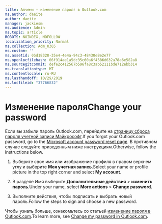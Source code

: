 ```yaml
---
title: Алчеми — изменение пароля в Outlook.com
ms.author: daeite
author: daeite
manager: jackiesm
ms.audience: Admin
ms.topic: article
ROBOTS: NOINDEX, NOFOLLOW
localization_priority: Normal
ms.collection: Adm_O365
ms.custom: ''
ms.assetid: 0bd18328-35e4-4e4a-94c3-48430e8e2e77
ms.openlocfilehash: 06f914ae1a5dc35c60a6f4586d632a78a6e582a8
ms.sourcegitcommit: defe2c412567b596fa8c3ab52111bde712ebb314
ms.translationtype: MT
ms.contentlocale: ru-RU
ms.lasthandoff: 10/29/2019
ms.locfileid: "37766832"
---
```

# <a name="change-your-password"></a><span data-ttu-id="edd9a-102">Изменение пароля</span><span class="sxs-lookup"><span data-stu-id="edd9a-102">Change your password</span></span>

<span data-ttu-id="edd9a-103">Если вы забыли пароль Outlook.com, перейдите на [страницу сброса пароля учетной записи Майкрософт](https://go.microsoft.com/fwlink/p/?linkid=841909).</span><span class="sxs-lookup"><span data-stu-id="edd9a-103">If you forgot your Outlook.com password, go to the [Microsoft account password reset page](https://go.microsoft.com/fwlink/p/?linkid=841909).</span></span> <span data-ttu-id="edd9a-104">В противном случае следуйте приведенным ниже инструкциям.</span><span class="sxs-lookup"><span data-stu-id="edd9a-104">Otherwise, follow the instructions below.</span></span>
  
1. <span data-ttu-id="edd9a-105">Выберите свое имя или изображение профиля в правом верхнем углу и выберите **Моя учетная запись**.</span><span class="sxs-lookup"><span data-stu-id="edd9a-105">Select your name or profile picture in the top right corner and select **My account**.</span></span> 
    
2. <span data-ttu-id="edd9a-106">В разделе Имя выберите **Дополнительные действия** > **изменить пароль**.</span><span class="sxs-lookup"><span data-stu-id="edd9a-106">Under your name, select **More actions** > **Change password**.</span></span> 
    
3. <span data-ttu-id="edd9a-107">Выполните действия, чтобы подписать и выбрать новый пароль.</span><span class="sxs-lookup"><span data-stu-id="edd9a-107">Follow the steps to sign and choose a new password.</span></span> 
    
<span data-ttu-id="edd9a-108">Чтобы узнать больше, ознакомьтесь со статьей [изменение пароля в Outlook.com](https://support.office.com/article/2138d690-811c-4545-b2f3-e4dbe80c9735.aspx).</span><span class="sxs-lookup"><span data-stu-id="edd9a-108">To learn more, see [Change my password in Outlook.com](https://support.office.com/article/2138d690-811c-4545-b2f3-e4dbe80c9735.aspx).</span></span>
  

